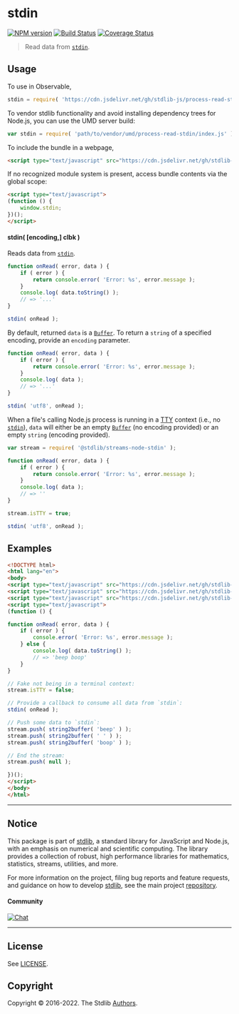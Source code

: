 <!--

@license Apache-2.0

Copyright (c) 2018 The Stdlib Authors.

Licensed under the Apache License, Version 2.0 (the "License");
you may not use this file except in compliance with the License.
You may obtain a copy of the License at

   http://www.apache.org/licenses/LICENSE-2.0

Unless required by applicable law or agreed to in writing, software
distributed under the License is distributed on an "AS IS" BASIS,
WITHOUT WARRANTIES OR CONDITIONS OF ANY KIND, either express or implied.
See the License for the specific language governing permissions and
limitations under the License.

-->

# stdin

[![NPM version][npm-image]][npm-url] [![Build Status][test-image]][test-url] [![Coverage Status][coverage-image]][coverage-url] <!-- [![dependencies][dependencies-image]][dependencies-url] -->

> Read data from [`stdin`][@stdlib/streams/node/stdin].



<section class="usage">

## Usage

To use in Observable,

```javascript
stdin = require( 'https://cdn.jsdelivr.net/gh/stdlib-js/process-read-stdin@umd/browser.js' )
```

To vendor stdlib functionality and avoid installing dependency trees for Node.js, you can use the UMD server build:

```javascript
var stdin = require( 'path/to/vendor/umd/process-read-stdin/index.js' )
```

To include the bundle in a webpage,

```html
<script type="text/javascript" src="https://cdn.jsdelivr.net/gh/stdlib-js/process-read-stdin@umd/browser.js"></script>
```

If no recognized module system is present, access bundle contents via the global scope:

```html
<script type="text/javascript">
(function () {
    window.stdin;
})();
</script>
```

#### stdin( \[encoding,] clbk )

Reads data from [`stdin`][@stdlib/streams/node/stdin].

<!-- run-disable -->

```javascript
function onRead( error, data ) {
    if ( error ) {
        return console.error( 'Error: %s', error.message );
    }
    console.log( data.toString() );
    // => '...'
}

stdin( onRead );
```

By default, returned `data` is a [`Buffer`][buffer]. To return a `string` of a specified encoding, provide an `encoding` parameter.

<!-- run-disable -->

```javascript
function onRead( error, data ) {
    if ( error ) {
        return console.error( 'Error: %s', error.message );
    }
    console.log( data );
    // => '...'
}

stdin( 'utf8', onRead );
```

When a file's calling Node.js process is running in a [TTY][tty] context (i.e., no [`stdin`][@stdlib/streams/node/stdin]), `data` will either be an empty [`Buffer`][buffer] (no encoding provided) or an empty `string` (encoding provided).

<!-- run-disable -->

```javascript
var stream = require( '@stdlib/streams-node-stdin' );

function onRead( error, data ) {
    if ( error ) {
        return console.error( 'Error: %s', error.message );
    }
    console.log( data );
    // => ''
}

stream.isTTY = true;

stdin( 'utf8', onRead );
```

</section>

<!-- /.usage -->

<section class="examples">

## Examples

<!-- run-disable -->

<!-- eslint no-undef: "error" -->

```html
<!DOCTYPE html>
<html lang="en">
<body>
<script type="text/javascript" src="https://cdn.jsdelivr.net/gh/stdlib-js/buffer-from-string@umd/browser.js"></script>
<script type="text/javascript" src="https://cdn.jsdelivr.net/gh/stdlib-js/streams-node-stdin@umd/browser.js"></script>
<script type="text/javascript" src="https://cdn.jsdelivr.net/gh/stdlib-js/process-read-stdin@umd/browser.js"></script>
<script type="text/javascript">
(function () {

function onRead( error, data ) {
    if ( error ) {
        console.error( 'Error: %s', error.message );
    } else {
        console.log( data.toString() );
        // => 'beep boop'
    }
}

// Fake not being in a terminal context:
stream.isTTY = false;

// Provide a callback to consume all data from `stdin`:
stdin( onRead );

// Push some data to `stdin`:
stream.push( string2buffer( 'beep' ) );
stream.push( string2buffer( ' ' ) );
stream.push( string2buffer( 'boop' ) );

// End the stream:
stream.push( null );

})();
</script>
</body>
</html>
```

</section>

<!-- /.examples -->

<!-- Section for related `stdlib` packages. Do not manually edit this section, as it is automatically populated. -->

<section class="related">

</section>

<!-- /.related -->

<!-- Section for all links. Make sure to keep an empty line after the `section` element and another before the `/section` close. -->


<section class="main-repo" >

* * *

## Notice

This package is part of [stdlib][stdlib], a standard library for JavaScript and Node.js, with an emphasis on numerical and scientific computing. The library provides a collection of robust, high performance libraries for mathematics, statistics, streams, utilities, and more.

For more information on the project, filing bug reports and feature requests, and guidance on how to develop [stdlib][stdlib], see the main project [repository][stdlib].

#### Community

[![Chat][chat-image]][chat-url]

---

## License

See [LICENSE][stdlib-license].


## Copyright

Copyright &copy; 2016-2022. The Stdlib [Authors][stdlib-authors].

</section>

<!-- /.stdlib -->

<!-- Section for all links. Make sure to keep an empty line after the `section` element and another before the `/section` close. -->

<section class="links">

[npm-image]: http://img.shields.io/npm/v/@stdlib/process-read-stdin.svg
[npm-url]: https://npmjs.org/package/@stdlib/process-read-stdin

[test-image]: https://github.com/stdlib-js/process-read-stdin/actions/workflows/test.yml/badge.svg?branch=main
[test-url]: https://github.com/stdlib-js/process-read-stdin/actions/workflows/test.yml?query=branch:main

[coverage-image]: https://img.shields.io/codecov/c/github/stdlib-js/process-read-stdin/main.svg
[coverage-url]: https://codecov.io/github/stdlib-js/process-read-stdin?branch=main

<!--

[dependencies-image]: https://img.shields.io/david/stdlib-js/process-read-stdin.svg
[dependencies-url]: https://david-dm.org/stdlib-js/process-read-stdin/main

-->

[chat-image]: https://img.shields.io/gitter/room/stdlib-js/stdlib.svg
[chat-url]: https://gitter.im/stdlib-js/stdlib/

[stdlib]: https://github.com/stdlib-js/stdlib

[stdlib-authors]: https://github.com/stdlib-js/stdlib/graphs/contributors

[umd]: https://github.com/umdjs/umd
[es-module]: https://developer.mozilla.org/en-US/docs/Web/JavaScript/Guide/Modules

[deno-url]: https://github.com/stdlib-js/process-read-stdin/tree/deno
[umd-url]: https://github.com/stdlib-js/process-read-stdin/tree/umd
[esm-url]: https://github.com/stdlib-js/process-read-stdin/tree/esm
[branches-url]: https://github.com/stdlib-js/process-read-stdin/blob/main/branches.md

[stdlib-license]: https://raw.githubusercontent.com/stdlib-js/process-read-stdin/main/LICENSE

[buffer]: https://nodejs.org/api/buffer.html

[tty]: https://nodejs.org/api/tty.html#tty_tty

[@stdlib/streams/node/stdin]: https://github.com/stdlib-js/streams-node-stdin/tree/umd

</section>

<!-- /.links -->
